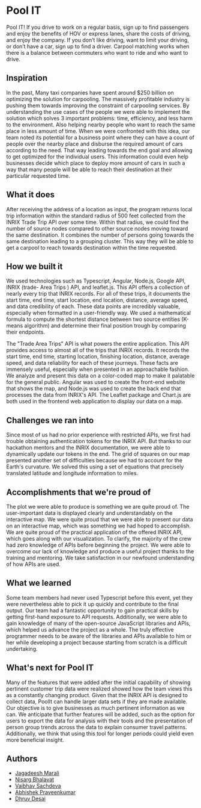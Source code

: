 # Pool IT

Pool IT! If you drive to work on a regular basis, sign up to find passengers and
enjoy the benefits of HOV or express lanes, share the costs of driving, and enjoy the
company. If you don’t like driving, want to limit your driving, or don’t have a car, sign up to
find a driver. Carpool matching works when there is a balance between commuters who
want to ride and who want to drive. 

## Inspiration

In the past, Many taxi companies have spent around $250 billion on optimizing the solution for carpooling. The massively profitable industry is pushing them towards improving the constraint of carpooling services. By understanding the use cases of the people we were able to implement the solution which solves 3 important problems: time, efficiency, and less harm to the environment. Also helping nearby people who want to reach the same place in less amount of time.  When we were confronted with this idea, our team noted its potential for a  business point where they can have a count of people over the nearby place and disburse the required amount of cars according to the need. That way leading towards the end goal and allowing to get optimized for the individual users. This information could even help businesses decide which place to deploy more amount of cars in such a way that many people will be able to reach their destination at their particular requested time.

## What it does

After receiving the address of a location as input, the program returns local trip information within the standard radius of 500 feet collected from the INRIX Trade Trip API over some time. Within that radius, we could find the number of source nodes compared to other source nodes moving toward the same destination.  It combines the number of persons going towards the same destination leading to a grouping cluster. This way they will be able to get a carpool to reach towards destination within the time requested.

## How we built it

We used technologies such as Typescript, Angular, Node.js, Google API, INRIX (trade- Area Trips ) API, and leaflet.js. This API offers a collection of nearly every trip that INRIX records. For all of these trips, it documents the start time, end time, start location, end location, distance, average speed, and data credibility of each. These data points are incredibly valuable, especially when formatted in a user-friendly way. We used a mathematical formula to compute the shortest distance between two source entities (K-means algorithm) and determine their final position trough by comparing their endpoints.

The "Trade Area Trips" API is what powers the entire application. This API provides access to almost all of the trips that INRIX records. It records the start time, end time, starting location, finishing location, distance, average speed, and data reliability for each of these journeys. These facts are immensely useful, especially when presented in an approachable fashion. We analyze and present this data on a color-coded map to make it palatable for the general public. Angular was used to create the front-end website that shows the map, and Node.js was used to create the back end that processes the data from INRIX's API. The Leaflet package and Chart.js are both used in the frontend web application to display our data on a map.

## Challenges we ran into

Since most of us had no prior experience with restricted APIs, we first had trouble obtaining authentication tokens for the INRIX API. But thanks to our hackathon mentors and the INRIX documentation, we were able to dynamically update our tokens in the end. The grid of squares on our map presented another set of difficulties because we had to account for the Earth's curvature. We solved this using a set of equations that precisely translated latitude and longitude information to miles.

## Accomplishments that we're proud of

The plot we were able to produce is something we are quite proud of. The user-important data is displayed clearly and understandably on the interactive map. We were quite proud that we were able to present our data on an interactive map, which was something we had hoped to accomplish. We are quite proud of the practical application of the offered INRIX API, which goes along with our visualization. To clarify, the majority of the crew had zero knowledge of APIs before beginning the project. We were able to overcome our lack of knowledge and produce a useful project thanks to the training and mentoring. We take satisfaction in our newfound understanding of how APIs are used.

## What we learned

Some team members had never used Typescript before this event, yet they were nevertheless able to pick it up quickly and contribute to the final output. Our team had a fantastic opportunity to gain practical skills by getting first-hand exposure to API requests. Additionally, we were able to gain knowledge of many of the open-source JavaScript libraries and APIs, which helped us advance the project as a whole. The truly effective programmer needs to be aware of the libraries and APIs available to him or her while developing a project because starting from scratch is a difficult undertaking.

## What's next for Pool IT

Many of the features that were added after the initial capability of showing pertinent customer trip data were realized showed how the team views this as a constantly changing product. Given that the INRIX API is designed to collect data, PoolIt can handle larger data sets if they are made available. Our objective is to give businesses as much pertinent information as we can. We anticipate that further features will be added, such as the option for users to export the data for analysis with their tools and the presentation of person group trends across the data to explain consumer travel patterns. Additionally, we think that using this tool for longer periods could yield even more beneficial insight.

## Authors

- [Jagadeesh Marali](https://github.com/jagadeeshmarali)
- [Nisarg Bhalavat](https://github.com/bhalavat-nisarg)
- [Vaibhav Sachdeva](https://github.com/Vaibhav-Sachdeva)
- [Abhishek Praveenkumar](https://github.com/ABHISHEK22415)
- [Dhruv Desai](https://github.com/Dhruv590)
